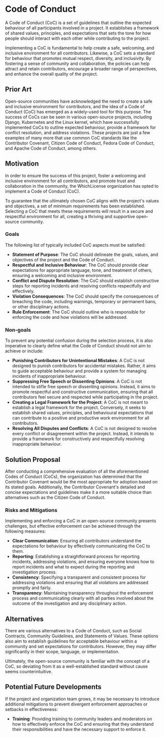 # Code of Conduct

A Code of Conduct (CoC) is a set of guidelines that outline the expected
behaviour of all participants involved in a project. It establishes a framework
of shared values, principles, and expectations that sets the tone for how people
should interact with each other while contributing to the project.

Implementing a CoC is fundamental to help create a safe, welcoming, and
inclusive environment for all contributors. Likewise, a CoC sets a standard for
behaviour that promotes mutual respect, diversity, and inclusivity. By fostering
a sense of community and collaboration, the policies can help attract and retain
contributors, encourage a broader range of perspectives, and enhance the overall
quality of the project.

## Prior Art

Open-source communities have acknowledged the need to create a safe and
inclusive environment for contributors, and the idea of a Code of Conduct (CoC)
has emerged as a widely-used tool for this purpose. The success of CoCs can be
seen in various open-source projects, including Django, Kubernetes and the Linux
kernel, which have successfully implemented CoCs to outline expected behaviour,
provide a framework for conflict resolution, and address violations. These
projects are just a few examples of many more that use common CoC standards like
the Contributor Covenant, Citizen Code of Conduct, Fedora Code of Conduct, and
Apache Code of Conduct, among others.

## Motivation

In order to ensure the success of this project, foster a welcoming and inclusive
environment for all contributors, and promote trust and collaboration in the
community, the WhichLicense organization has opted to implement a Code of
Conduct (CoC).

To guarantee that the ultimately chosen CoC aligns with the project's values and
objectives, a set of minimum requirements has been established. Selecting a CoC
that meets these requirements will result in a secure and respectful environment
for all, creating a thriving and supportive open-source community.

### Goals

The following list of typically included CoC aspects must be satisfied:

- **Statement of Purpose**: The CoC should delineate the goals, values, and
  objectives of the project and the Code of Conduct.
- **Respectful and Inclusive Behaviour**: The CoC should provide clear
  expectations for appropriate language, tone, and treatment of others, ensuring
  a welcoming and inclusive environment.
- **Conflict and Dispute Resolution**: The CoC should establish constructive
  steps for reporting incidents and resolving conflicts respectfully and
  effectively.
- **Violation Consequences**: The CoC should specify the consequences of
  breaching the code, including warnings, temporary or permanent bans, or other
  disciplinary actions.
- **Rule Enforcement**: The CoC should outline who is responsible for enforcing
  the code and how violations will be addressed.

### Non-goals

To prevent any potential confusion during the selection process, it is also
imperative to clearly define what the Code of Conduct should not aim to achieve
or include:

- **Punishing Contributors for Unintentional Mistakes**: A CoC is not designed
  to punish contributors for accidental mistakes. Rather, it aims to guide
  acceptable behaviour and provide a system for managing incidents of
  inappropriate behaviour.
- **Suppressing Free Speech or Dissenting Opinions**: A CoC is not intended to
  stifle free speech or dissenting opinions. Instead, it aims to promote
  respectful and constructive communication, ensuring that all contributors feel
  secure and respected while participating in the project.
- **Creating a Legal Framework for the Project**: A CoC is not meant to
  establish a legal framework for the project. Conversely, it seeks to establish
  shared values, principles, and behavioural expectations that can contribute to
  a positive and productive work environment for all contributors.
- **Resolving All Disputes and Conflicts**: A CoC is not designed to resolve
  every conflict or disagreement within the project. Instead, it intends to
  provide a framework for constructively and respectfully resolving
  inappropriate behaviour.

## Solution Proposal

After conducting a comprehensive evaluation of all the aforementioned Codes of
Conduct (CoCs), the organization has determined that the Contributor Covenant
would be the most appropriate for adoption based on its stated goals.
Additionally, the Contributor Covenant's detailed and concise expectations and
guidelines make it a more suitable choice than alternatives such as the Citizen
Code of Conduct.

### Risks and Mitigations

Implementing and enforcing a CoC in an open-source community presents
challenges, but effective enforcement can be achieved through the following
measures:

- **Clear Communication**: Ensuring all contributors understand the expectations
  for behaviour by effectively communicating the CoC to them.
- **Reporting**: Establishing a straightforward process for reporting incidents,
  addressing violations, and ensuring everyone knows how to report incidents and
  what to expect during the reporting and investigation process.
- **Consistency**: Specifying a transparent and consistent process for
  addressing violations and ensuring that all violations are addressed promptly
  and fairly.
- **Transparency**: Maintaining transparency throughout the enforcement process
  and communicating clearly with all parties involved about the outcome of the
  investigation and any disciplinary action.

## Alternatives

There are various alternatives to a Code of Conduct, such as Social Contracts,
Community Guidelines, and Statements of Values. These options also aim to
establish guidelines for acceptable behaviour within a community and set
expectations for contributors. However, they may differ significantly in their
scope, language, or implementation.

Ultimately, the open-source community is familiar with the concept of a CoC, so
deviating from it as a well-established standard without cause seems
counterintuitive.

## Potential Future Developments

If the project and organization team grows, it may be necessary to introduce
additional mitigations to prevent divergent enforcement approaches or setbacks
in effectiveness:

- **Training**: Providing training to community leaders and moderators on how to
  effectively enforce the CoC and ensuring that they understand their
  responsibilities and have the necessary support to enforce it.
